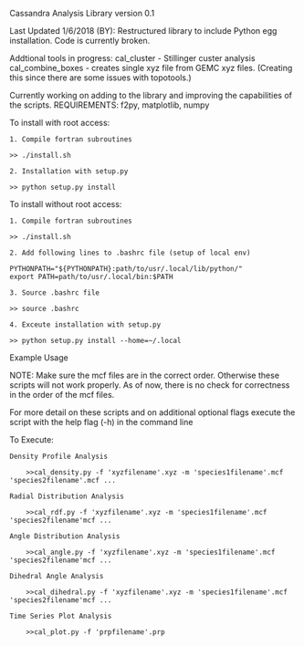 <!---
==============================================================
   ____    _    ____ ____    _    _   _ ____  ____      _    
  / ___|  / \  / ___/ ___|  / \  | \ | |  _ \|  _ \    / \   
 | |     / _ \ \___ \___ \ / _ \ |  \| | | | | |_) |  / _ \  
 | |___ / ___ \ ___) |__) / ___ \| |\  | |_| |  _ <  / ___ \ 
  \____/_/   \_\____/____/_/   \_\_| \_|____/|_| \_\/_/   \_\
    / \   _ __   __ _| |_   _ ___(_)___                      
   / _ \ | '_ \ / _` | | | | / __| / __|                     
  / ___ \| | | | (_| | | |_| \__ \ \__ \                     
 /_/   \_\_| |_|\__,_|_|\__, |___/_|___/                     
 | |   (_) |__  _ __ __ |___/_ _   _                         
 | |   | | '_ \| '__/ _` | '__| | | |                        
 | |___| | |_) | | | (_| | |  | |_| |                        
 |_____|_|_.__/|_|  \__,_|_|   \__, |                        
                               |___/             
==============================================================
-->
Cassandra Analysis Library
version 0.1

Last Updated 1/6/2018 (BY): Restructured library to include Python egg installation. Code is currently broken.

Addtional tools in progress:
	cal_cluster - Stillinger custer analysis
	cal_combine_boxes - creates single xyz file from GEMC xyz files. 
		(Creating this since there are some issues with topotools.)

Currently working on adding to the library and improving the capabilities of the scripts.
REQUIREMENTS: f2py, matplotlib, numpy


To install with root access:

	1. Compile fortran subroutines

	>> ./install.sh

	2. Installation with setup.py

	>> python setup.py install

To install without root access:

	1. Compile fortran subroutines

	>> ./install.sh

	2. Add following lines to .bashrc file (setup of local env)

	PYTHONPATH="${PYTHONPATH}:path/to/usr/.local/lib/python/"
	export PATH=path/to/usr/.local/bin:$PATH

	3. Source .bashrc file

	>> source .bashrc

	4. Exceute installation with setup.py

	>> python setup.py install --home=~/.local


Example Usage

NOTE: Make sure the mcf files are in the correct order. Otherwise these scripts will not
work properly. As of now, there is no check for correctness in the order of the mcf files.

For more detail on these scripts and on additional optional flags execute the script with the
help flag (-h) in the command line


To Execute:

	Density Profile Analysis

		>>cal_density.py -f 'xyzfilename'.xyz -m 'species1filename'.mcf 'species2filename'.mcf ... 

	Radial Distribution Analysis

		>>cal_rdf.py -f 'xyzfilename'.xyz -m 'species1filename'.mcf 'species2filename'mcf ...

	Angle Distribution Analysis

		>>cal_angle.py -f 'xyzfilename'.xyz -m 'species1filename'.mcf 'species2filename'mcf ...
	
	Dihedral Angle Analysis

		>>cal_dihedral.py -f 'xyzfilename'.xyz -m 'species1filename'.mcf 'species2filename'mcf ...

	Time Series Plot Analysis

		>>cal_plot.py -f 'prpfilename'.prp


